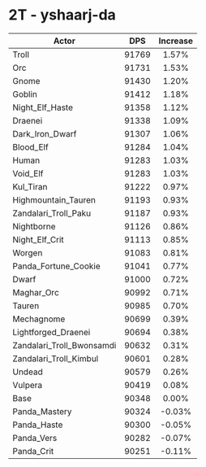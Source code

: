 # 2T - yshaarj-da
| Actor | DPS | Increase |
|---|:---:|:---:|
|Troll|91769|1.57%|
|Orc|91731|1.53%|
|Gnome|91430|1.20%|
|Goblin|91412|1.18%|
|Night_Elf_Haste|91358|1.12%|
|Draenei|91338|1.09%|
|Dark_Iron_Dwarf|91307|1.06%|
|Blood_Elf|91284|1.04%|
|Human|91283|1.03%|
|Void_Elf|91283|1.03%|
|Kul_Tiran|91222|0.97%|
|Highmountain_Tauren|91193|0.93%|
|Zandalari_Troll_Paku|91187|0.93%|
|Nightborne|91126|0.86%|
|Night_Elf_Crit|91113|0.85%|
|Worgen|91083|0.81%|
|Panda_Fortune_Cookie|91041|0.77%|
|Dwarf|91000|0.72%|
|Maghar_Orc|90992|0.71%|
|Tauren|90985|0.70%|
|Mechagnome|90699|0.39%|
|Lightforged_Draenei|90694|0.38%|
|Zandalari_Troll_Bwonsamdi|90632|0.31%|
|Zandalari_Troll_Kimbul|90601|0.28%|
|Undead|90579|0.26%|
|Vulpera|90419|0.08%|
|Base|90348|0.00%|
|Panda_Mastery|90324|-0.03%|
|Panda_Haste|90300|-0.05%|
|Panda_Vers|90282|-0.07%|
|Panda_Crit|90251|-0.11%|
